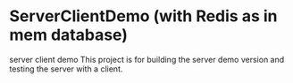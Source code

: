 ServerClientDemo (with Redis as in mem database)
================
server client demo
This project is for building the server demo version 
                and testing the server with a client.

